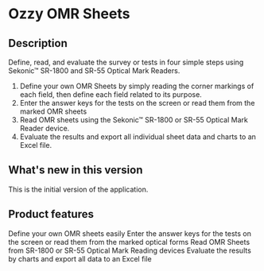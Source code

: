# Ozzy OMR Sheets

Description
-----------
Define, read, and evaluate the survey or tests in four simple steps using Sekonic™ SR-1800 and SR-55 Optical Mark Readers.
1. Define your own OMR Sheets by simply reading the corner markings of each field, then define each field related to its purpose.
2. Enter the answer keys for the tests on the screen or read them from the marked OMR sheets
3. Read OMR sheets using the Sekonic™ SR-1800 or SR-55 Optical Mark Reader device.
4. Evaluate the results and export all individual sheet data and charts to an Excel file.

What's new in this version
--------------------------
This is the initial version of the application. 

Product features
----------------
Define your own OMR sheets easily
Enter the answer keys for the tests on the screen or read them from the marked optical forms
Read OMR Sheets from SR-1800 or SR-55 Optical Mark Reading devices
Evaluate the results by charts and export all data to an Excel file
